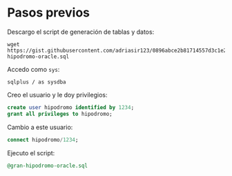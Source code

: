 # Pasos previos

Descargo el script de generación de tablas y datos:

```shell
wget https://gist.githubusercontent.com/adriasir123/0896abce2b81714557d3c1e2a038c3cb/raw/312c27d4e56b292cfb4fb1d235eacb781b98a4e4/gran-hipodromo-oracle.sql
```

Accedo como `sys`:

```shell
sqlplus / as sysdba
```

Creo el usuario y le doy privilegios:

```sql
create user hipodromo identified by 1234;
grant all privileges to hipodromo;
```

Cambio a este usuario:

```sql
connect hipodromo/1234;
```

Ejecuto el script:

```sql
@gran-hipodromo-oracle.sql
```
